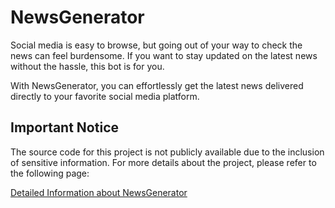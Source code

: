 # NewsGenerator

Social media is easy to browse, but going out of your way to check the news can feel burdensome. If you want to stay updated on the latest news without the hassle, this bot is for you.

With NewsGenerator, you can effortlessly get the latest news delivered directly to your favorite social media platform.

## Important Notice

The source code for this project is not publicly available due to the inclusion of sensitive information. For more details about the project, please refer to the following page:

[Detailed Information about NewsGenerator](https://note.com/shosuke240557/n/n6fcad85675d2)
